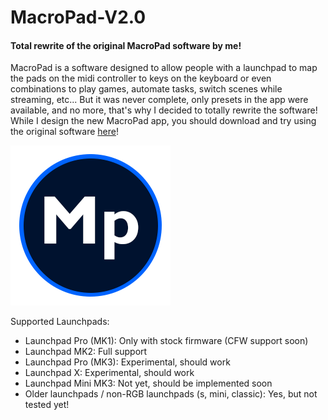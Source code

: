 # MacroPad-V2.0
#### Total rewrite of the original MacroPad software by me!

MacroPad is a software designed to allow people with a launchpad to map the pads on the midi controller to keys on the keyboard or even combinations to play games, automate tasks, switch scenes while streaming, etc... But it was never complete, only presets in the app were available, and no more, that's why I decided to totally rewrite the software! While I design the new MacroPad app, you should download and try using the original software [here](https://github.com/YarostheLaunchpadder/MacroPad)!


![MacroPad Logo](https://github.com/YarostheLaunchpadder/MacroPad/blob/master/ui/logo/logo_big.png?raw=true)

Supported Launchpads:

 - Launchpad Pro (MK1): Only with stock firmware (CFW support soon)
 - Launchpad MK2: Full support
 - Launchpad Pro (MK3): Experimental, should work
 - Launchpad X: Experimental, should work
 - Launchpad Mini MK3: Not yet, should be implemented soon
 - Older launchpads / non-RGB launchpads (s, mini, classic): Yes, but not tested yet!
 